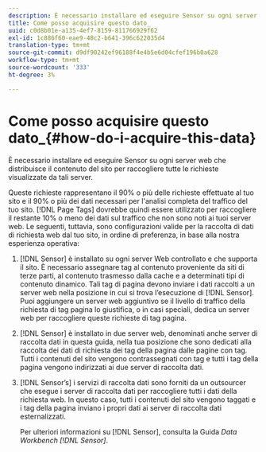 ```yaml
---
description: È necessario installare ed eseguire Sensor su ogni server web che distribuisce il contenuto del sito per raccogliere tutte le richieste visualizzate da tali server.
title: Come posso acquisire questo dato_
uuid: c0d8b01e-a135-4ef7-8159-811766929f62
exl-id: 1c886f60-eae9-48c2-b641-396c622035d4
translation-type: tm+mt
source-git-commit: d9df90242ef96188f4e4b5e6d04cfef196b0a628
workflow-type: tm+mt
source-wordcount: '333'
ht-degree: 3%

---
```


# Come posso acquisire questo dato_{#how-do-i-acquire-this-data}

È necessario installare ed eseguire Sensor su ogni server web che distribuisce il contenuto del sito per raccogliere tutte le richieste visualizzate da tali server.

Queste richieste rappresentano il 90% o più delle richieste effettuate al tuo sito e il 90% o più dei dati necessari per l&#39;analisi completa del traffico del tuo sito. [!DNL Page Tags] dovrebbe quindi essere utilizzato per raccogliere il restante 10% o meno dei dati sul traffico che non sono noti ai tuoi server web. Le seguenti, tuttavia, sono configurazioni valide per la raccolta di dati di richiesta web dal tuo sito, in ordine di preferenza, in base alla nostra esperienza operativa:

1. [!DNL Sensor] è installato su ogni server Web controllato e che supporta il sito. È necessario assegnare tag al contenuto proveniente da siti di terze parti, al contenuto trasmesso dalla cache e a determinati tipi di contenuto dinamico. Tali tag di pagina devono inviare i dati raccolti a un server web nella posizione in cui si trova l’esecuzione di [!DNL Sensor]. Puoi aggiungere un server web aggiuntivo se il livello di traffico della richiesta di tag pagina lo giustifica, o in casi speciali, dedica un server web per raccogliere queste richieste di tag pagina.
1. [!DNL Sensor] è installato in due server web, denominati anche server di raccolta dati in questa guida, nella tua posizione che sono dedicati alla raccolta dei dati di richiesta dei tag della pagina dalle pagine con tag. Tutti i contenuti del sito vengono contrassegnati con tag e tutti i tag della pagina vengono indirizzati ai due server di raccolta dati.
1. [!DNL Sensor’s] i servizi di raccolta dati sono forniti da un outsourcer che esegue i server di raccolta dati per raccogliere tutti i dati della richiesta web. In questo caso, tutti i contenuti del sito vengono taggati e i tag della pagina inviano i propri dati ai server di raccolta dati esternalizzati.

   Per ulteriori informazioni su [!DNL Sensor], consulta la Guida *Data Workbench [!DNL Sensor]*.
